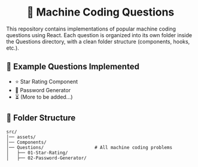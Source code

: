 <h1 align="center">🚀 Machine Coding Questions</h1> 
This repository contains implementations of popular machine coding questions using React.
Each question is organized into its own folder inside the Questions directory, with a clean folder structure (components, hooks, etc.).

## 📖 Example Questions Implemented
- ⭐ Star Rating Component
- 🔑 Password Generator
- ⏳ (More to be added...)


## 📂 Folder Structure
```
src/
│── assets/             
│── Components/        
│── Questions/                   # All machine coding problems
│   ├── 01-Star-Rating/          
│   ├── 02-Password-Generator/
```